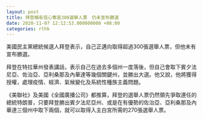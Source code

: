 ```yaml
---
layout: post
title: 拜登稱有信心奪逾300選舉人票　仍未宣布勝選
date: 2020-11-07 12:12:53.000000000 +08:00
categories: rthk
---
```


美國民主黨總統候選人拜登表示，自己正邁向取得超過300張選舉人票，但他未有宣布勝選。

拜登在特拉華州發表講話，表示自己在過去多個州一度落後，但自己會取下賓夕法尼亞、佐治亞、亞利桑那及內華達等幾個關鍵州，並勝出大選。他又說，他將獲得授權，處理疫情、經濟、氣候變化及系統性種族主義問題。

《美聯社》及美國《全國廣播公司》都推算，拜登的選舉人票仍然領先爭取連任的總統特朗普，只要拜登勝出賓夕法尼亞州、或是在有優勢的佐治亞、亞利桑那及內華達三個州中取下兩個，就可以取得入主白宮所需的270張選舉人票。
